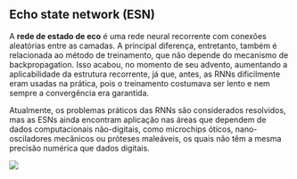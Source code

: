 ## Echo state network (ESN)

A **rede de estado de eco** é uma rede neural recorrente com conexões aleatórias entre as camadas. A principal diferença, entretanto, também é relacionada ao método de treinamento, que não depende do mecanismo de backpropagation. Isso acabou, no momento de seu advento, aumentando a aplicabilidade da estrutura recorrente, já que, antes, as RNNs dificilmente eram usadas na prática, pois o treinamento costumava ser lento e nem sempre a convergência era garantida.

Atualmente, os problemas práticos das RNNs são considerados resolvidos, mas as ESNs ainda encontram aplicação nas áreas que dependem de dados computacionais não-digitais, como microchips óticos, nano-osciladores mecânicos ou próteses maleáveis, os quais não têm a mesma precisão numérica que dados digitais.

![](https://cdn.shortpixel.ai/spai/w_169+q_+ret_img+to_webp/https://www.asimovinstitute.org/wp-content/uploads/2016/09/esn.png)

